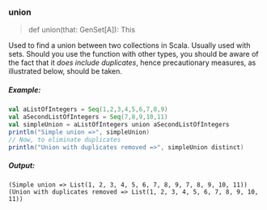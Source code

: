 ### union

> def union(that: GenSet[A]): This

Used to find a union between two collections in Scala. Usually used with sets.
Should you use the function with other types, you should be aware of the fact that it *does include duplicates*, 
hence precautionary measures, as illustrated below, should be taken.

##### Example:

```scala
val aListOfIntegers = Seq(1,2,3,4,5,6,7,8,9)
val aSecondListOfIntegers = Seq(7,8,9,10,11)
val simpleUnion = aListOfIntegers union aSecondListOfIntegers
println("Simple union =>", simpleUnion)
// Now, to eliminate duplicates
println("Union with duplicates removed =>", simpleUnion distinct)
```

##### Output:
```
(Simple union => List(1, 2, 3, 4, 5, 6, 7, 8, 9, 7, 8, 9, 10, 11))
(Union with duplicates removed => List(1, 2, 3, 4, 5, 6, 7, 8, 9, 10, 11))
```
